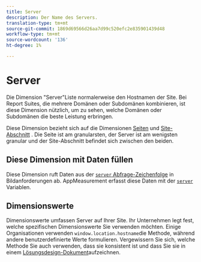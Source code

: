 ```yaml
---
title: Server
description: Der Name des Servers.
translation-type: tm+mt
source-git-commit: 1869d69566d26aa7d99c520efc2e835901439d48
workflow-type: tm+mt
source-wordcount: '136'
ht-degree: 1%

---
```



# Server

Die Dimension &quot;Server&quot;Liste normalerweise den Hostnamen der Site. Bei Report Suites, die mehrere Domänen oder Subdomänen kombinieren, ist diese Dimension nützlich, um zu sehen, welche Domänen oder Subdomänen die beste Leistung erbringen.

Diese Dimension bezieht sich auf die Dimensionen [Seiten](page.md) und [Site-Abschnitt](site-section.md) . Die Seite ist am granularsten, der Server ist am wenigsten granular und der Site-Abschnitt befindet sich zwischen den beiden.

## Diese Dimension mit Daten füllen

Diese Dimension ruft Daten aus der [`server` Abfrage-Zeichenfolge](/help/implement/validate/query-parameters.md) in Bildanforderungen ab. AppMeasurement erfasst diese Daten mit der [`server`](/help/implement/vars/page-vars/server.md) Variablen.

## Dimensionswerte

Dimensionswerte umfassen Server auf Ihrer Site. Ihr Unternehmen legt fest, welche spezifischen Dimensionswerte Sie verwenden möchten. Einige Organisationen verwenden `window.location.hostname`die Methode, während andere benutzerdefinierte Werte formulieren. Vergewissern Sie sich, welche Methode Sie auch verwenden, dass sie konsistent ist und dass Sie sie in einem [Lösungsdesign-Dokument](/help/implement/prepare/solution-design.md)aufzeichnen.
